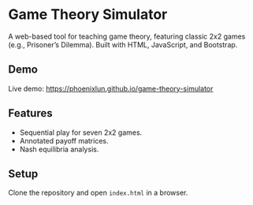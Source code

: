 # Game Theory Simulator
A web-based tool for teaching game theory, featuring classic 2x2 games (e.g., Prisoner’s Dilemma). Built with HTML, JavaScript, and Bootstrap.

## Demo
Live demo: https://phoenixlun.github.io/game-theory-simulator

## Features
- Sequential play for seven 2x2 games.
- Annotated payoff matrices.
- Nash equilibria analysis.

## Setup
Clone the repository and open `index.html` in a browser.
